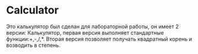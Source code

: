 # Calculator
Это калькулятор был сделан для лабораторной работы, он имеет 2 версии: Калькулятор, первая версия выполняет стандартные функции:+,-,/,*. Вторая версия позволяет получать квадратный корень и возводить в степень. 
